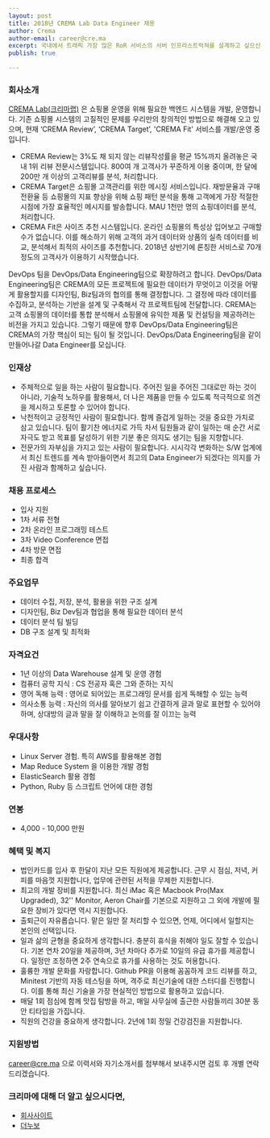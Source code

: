 ```yaml
---
layout: post
title: 2018년 CREMA Lab Data Engineer 채용
author: Crema
author-email: career@cre.ma
excerpt: 국내에서 트래픽 가장 많은 RoR 서비스의 서버 인프라스트럭쳐를 설계하고 싶으신 분. 국내 이커머스 생태계를 혁신하고 싶으신 분. CREMA Lab에서 Data Engineer Engineer를 모십니다.
publish: true

---
```


### 회사소개

[CREMA Lab(크리마랩)](http://www.cre.ma) 은 쇼핑몰 운영을 위해 필요한 백엔드 시스템을 개발, 운영합니다. 기존 쇼핑몰 시스템의 고질적인 문제를 우리만의 창의적인 방법으로 해결해 오고 있으며, 현재 ‘CREMA Review’, ‘CREMA Target’, 'CREMA Fit' 서비스를 개발/운영 중입니다.
- CREMA Review는 3%도 채 되지 않는 리뷰작성률을 평균 15%까지 올려놓은 국내 1위 리뷰 전문시스템입니다. 800여 개 고객사가 꾸준하게 이용 중이며, 한 달에 200만 개 이상의 고객리뷰를 분석, 처리합니다.
- CREMA Target은 쇼핑몰 고객관리를 위한 메시징 서비스입니다. 재방문율과 구매전환율 등 쇼핑몰의 지표 향상을 위해 쇼핑 패턴 분석을 통해 고객에게 가장 적절한 시점에 가장 효율적인 메시지를 발송합니다. MAU 1천만 명의 쇼핑데이터를 분석, 처리합니다.
- CREMA Fit은 사이즈 추천 시스템입니다. 온라인 쇼핑몰의 특성상 입어보고 구매할 수가 없습니다. 이를 해소하기 위해 고객의 과거 데이터와 상품의 실측 데이터를 비교, 분석해서 최적의 사이즈를 추천합니다. 2018년 상반기에 론칭한 서비스로 70개 정도의 고객사가 이용하기 시작했습니다.

DevOps 팀을 DevOps/Data Engineering팀으로 확장하려고 합니다. DevOps/Data Engineering팀은 CREMA의 모든 프로젝트에 필요한 데이터가 무엇이고 이것을 어떻게 활용할지를 디자인팀, Biz팀과의 협의를 통해 결정합니다. 그 결정에 따라 데이터를 수집하고, 분석하는 기반을 설계 및 구축해서 각 프로젝트팀에 전달합니다. CREMA는 고객 쇼핑몰의 데이터를 통합 분석해서 쇼핑몰에 유익한 제품 및 컨설팅을 제공하려는 비전을 가지고 있습니다. 그렇기 때문에 향후 DevOps/Data Engineering팀은 CREMA의 가장 핵심이 되는 팀이 될 것입니다. DevOps/Data Engineering팀을 같이 만들어나갈 Data Engineer를 모십니다.

### 인재상
- 주체적으로 일을 하는 사람이 필요합니다. 주어진 일을 주어진 그대로만 하는 것이 아니라, 기술적 노하우를 활용해서, 더 나은 제품을 만들 수 있도록 적극적으로 의견을 제시하고 토론할 수 있어야 합니다.
- 낙천적이고 긍정적인 사람이 필요합니다. 함께 즐겁게 일하는 것을 중요한 가치로 삼고 있습니다. 팀이 활기찬 에너지로 가득 차서 팀원들과 같이 일하는 매 순간 서로 자극도 받고 목표를 달성하기 위한 기분 좋은 의지도 생기는 팀을 지향합니다.
- 전문가의 자부심을 가지고 있는 사람이 필요합니다. 시시각각 변화하는 S/W 업계에서 최신 트렌드를 계속 받아들이면서 최고의 Data Engineer가 되겠다는 의지를 가진 사람과 함께하고 싶습니다.

### 채용 프로세스
- 입사 지원
- 1차 서류 전형
- 2차 온라인 프로그래밍 테스트
- 3차 Video Conference 면접
- 4차 방문 면접
- 최종 합격

### 주요업무
- 데이터 수집, 저장, 분석, 활용을 위한 구조 설계
- 디자인팀, Biz Dev팀과 협업을 통해 필요한 데이터 분석
- 데이터 분석 팀 빌딩
- DB 구조 설계 및 최적화

### 자격요건
- 1년 이상의 Data Warehouse 설계 및 운영 경험
- 컴퓨터 공학 지식 : CS 전공자 혹은 그와 준하는 지식
- 영어 독해 능력 : 영어로 되어있는 프로그래밍 문서를 쉽게 독해할 수 있는 능력
- 의사소통 능력 : 자신의 의사를 알아보기 쉽고 간결하게 글과 말로 표현할 수 있어야 하며, 상대방의 글과 말을 잘 이해하고 논의를 잘 이끄는 능력

### 우대사항
- Linux Server 경험. 특히 AWS를 활용해본 경험
- Map Reduce System 을 이용한 개발 경험
- ElasticSearch 활용 경험
- Python, Ruby 등 스크립트 언어에 대한 경험

### 연봉
- 4,000 - 10,000 만원

### 혜택 및 복지
- 법인카드를 입사 후 한달이 지난 모든 직원에게 제공합니다. 근무 시 점심, 저녁, 커피를 마음껏 지원합니다, 업무에 관련된 서적을 무제한 지원합니다.
- 최고의 개발 장비를 지원합니다. 최신 iMac 혹은 Macbook Pro(Max Upgraded), 32'' Monitor, Aeron Chair를 기본으로 지원하고 그 외에 개발에 필요한 장비가 있다면 역시 지원합니다.
- 출퇴근이 자유롭습니다. 맡은 일만 잘 처리할 수 있으면, 언제, 어디에서 일할지는 본인의 선택입니다.
- 일과 삶의 균형을 중요하게 생각합니다. 충분히 휴식을 취해야 일도 잘할 수 있습니다. 기본 연차 20일을 제공하며, 3년 차마다 추가로 10일의 유급 휴가를 제공합니다. 일정만 조정하면 2주 연속으로 휴가를 사용하는 것도 허용합니다.
- 훌륭한 개발 문화를 자랑합니다. Github PR을 이용해 꼼꼼하게 코드 리뷰를 하고, Minitest 기반의 자동 테스팅을 하며, 격주로 최신기술에 대한 스터디를 진행합니다. 이를 통해 최신 기술을 가장 현실적인 방법으로 활용하고 있습니다.
- 매달 1회 점심에 함께 맛집 탐방을 하고, 매일 사무실에 출근한 사람들끼리 30분 동안 티타임을 가집니다.
- 직원의 건강을 중요하게 생각합니다. 2년에 1회 정밀 건강검진을 지원합니다.

### 지원방법
career@cre.ma 으로 이력서와 자기소개서를 첨부해서 보내주시면 검토 후 개별 연락드리겠습니다.

### 크리마에 대해 더 알고 싶으시다면,

- [회사사이트](http://www.cre.ma)
- [더누보](http://the-nuvo.com)

